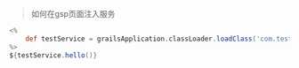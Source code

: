 > 如何在gsp页面注入服务

```groovy
<%
    def testService = grailsApplication.classLoader.loadClass('com.test.TestService').newInstance()
%>
${testService.hello()}
```
